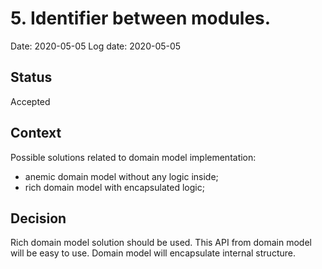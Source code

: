 # 5. Identifier between modules.
Date: 2020-05-05
Log date: 2020-05-05

## Status
Accepted

## Context
Possible solutions related to domain model implementation:
- anemic domain model without any logic inside;
- rich domain model with encapsulated logic;

## Decision
Rich domain model solution should be used. This API from domain model will be easy to use. Domain model will encapsulate internal structure.
